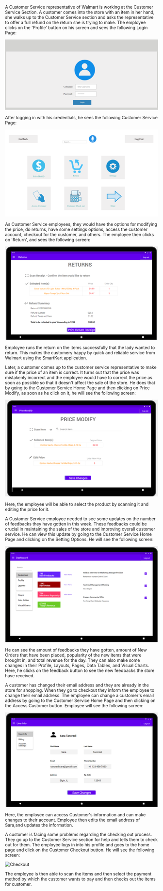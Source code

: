 A Customer Service representative of Walmart is working at the Customer Service Section. A customer comes into the store with an item in her hand, she walks up to the Customer Service section and asks the representative to offer a full refund on the return she is trying to make. The employee clicks on the 'Profile' button on his screen and sees the following Login Page:

![Customer Service Login Page](UI-UX/CustomerService_story/login.PNG)

After logging in with his credentials, he sees the following Customer Service Page:

![Customer Service Page](UI-UX/CustomerService_story/customerService_page.JPG)

As Customer Service employees, they would have the options for modifying the price, do returns, have some settings options, access the customer account, checkout for the customer, and others. The employee then clicks on 'Return', and sees the following screen:

![Returns Page](UI-UX/CustomerService_story/returns.PNG)

 Employee runs the return on the items successfully that the lady wanted to return. This makes the customery happy by quick and reliable service from Walmart using the SmartKart application.

 Later, a customer comes up to the customer service representative to make sure if the price of an item is correct. It turns out that the price was mistakenly incorrect and the employee would have to correct the price as soon as possible so that it doesn't affect the sale of the store. He does that by going to the Customer Service Home Page and then clicking on Price Modify, as soon as he click on it, he will see the following screen:

 ![Price Modify](UI-UX/CustomerService_story/price_modify.PNG)

 Here, the employee will be able to select the product by scanning it and editing the price for it. 

 A Customer Service employee needed to see some updates on the number of feedbacks they have gotten in this week. These feedbacks could be crucial in maintaining the sales of the store and improving overall customer service. He can view this update by going to the Customer Service Home Page and clicking on the Setting Options. He will see the following screen:

 ![Settings](UI-UX/CustomerService_story/settings.PNG) 

 He can see the amount of feedbacks they have gotten, amount of New Orders that have been placed, popularity of the new items that were brought in, and total revenue for the day. They can also make some changes in their Profile, Layouts, Pages, Data Tables, and Visual Charts. Here, he clicks on the feedback button to see the new feedbacks the store have received.  

 A customer has changed their email address and they are already in the store for shopping. When they go to checkout they inform the employee to change their email address. The employee can change a customer's email address by going to the Customer Service Home Page and then clicking on the Access Customer button. Employee will see the following screen:

 ![Access Customer](UI-UX/CustomerService_story/access_customer.PNG) 

 Here, the employee can access Customer's information and can make changes to their account. Employee then edits the email address of Sara,and updates the information.

A customer is facing some problems regarding the checking out process. They go up to the Customer Service section for help and tells them to check out for them. The employee logs in into his profile and goes to the home page and click on the Customer Checkout button. He will see the following screen:

![Checkout](UI-UX/CustomerService_storycheckout.PNG) 

The employee is then able to scan the items and then select the payment method by which the customer wants to pay and then checks out the items for customer.
